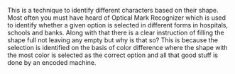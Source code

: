 This is a technique to identify different characters based on their shape. Most often you must have heard of Optical Mark Recognizer which is used to identify whether a given option is selected in different forms in hospitals, schools and banks.
Along with that there is a clear instruction of filling the shape full not leaving any empty but why is that so?
This is because the selection is identified on the basis of color difference where the shape with the most color is selected as the correct option and all that good stuff is done by an encoded machine.
